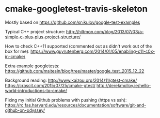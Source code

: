 # cmake-googletest-travis-skeleton

Mostly based on https://github.com/snikulov/google-test-examples

Typical C++ project structure: 
http://hiltmon.com/blog/2013/07/03/a-simple-c-plus-plus-project-structure/

How to check C++11 supported (commented out as didn't work out of the box for me): https://www.guyrutenberg.com/2014/01/05/enabling-c11-c0x-in-cmake/

Extra example googletests:
https://github.com/maitesin/blog/tree/master/google_test_2015_12_22

Background reading:
http://www.kaizou.org/2014/11/gtest-cmake/
https://crascit.com/2015/07/25/cmake-gtest/
http://derekmolloy.ie/hello-world-introductions-to-cmake/

Fixing my initial Github problems with pushing (https vs ssh): https://rc.fas.harvard.edu/resources/documentation/software/git-and-github-on-odyssey/
